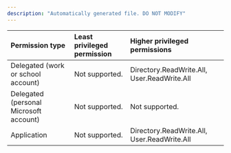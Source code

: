 ```yaml
---
description: "Automatically generated file. DO NOT MODIFY"
---
```


|Permission type|Least privileged permission|Higher privileged permissions|
|:---|:---|:---|
|Delegated (work or school account)|Not supported.|Directory.ReadWrite.All, User.ReadWrite.All|
|Delegated (personal Microsoft account)|Not supported.|Not supported.|
|Application|Not supported.|Directory.ReadWrite.All, User.ReadWrite.All|

